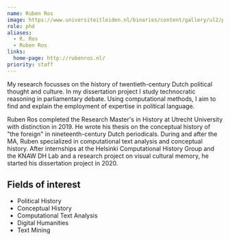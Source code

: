 ```yaml
---
name: Ruben Ros
image: https://www.universiteitleiden.nl/binaries/content/gallery/ul2/portraits/humanities/r/2022/r.-ruben-ros-2022.png/r.-ruben-ros-2022.png/d200x250
role: phd
aliases:
  - R. Ros
  - Ruben Ros
links:
  home-page: http://rubenros.nl/
priority: staff
---
```


My research focusses on the history of twentieth-century Dutch political thought and culture. In my dissertation project I study technocratic reasoning in parliamentary debate. Using computational methods, I aim to find and explain the employment of expertise in political language.

Ruben Ros completed the Research Master's in History at Utrecht University with distinction in 2019. He wrote his thesis on the conceptual history of "the foreign" in nineteenth-century Dutch periodicals. During and after the MA, Ruben specialized in computational text analysis and conceptual history. After internships at the Helsinki Computational History Group and the KNAW DH Lab and a research project on visual cultural memory, he started his dissertation project in 2020.

## Fields of interest
- Political History
- Conceptual History
- Computational Text Analysis
- Digital Humanities
- Text Mining
